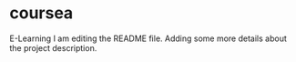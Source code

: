 # coursea
E-Learning
I am editing the README file. Adding some more details about the project description.

